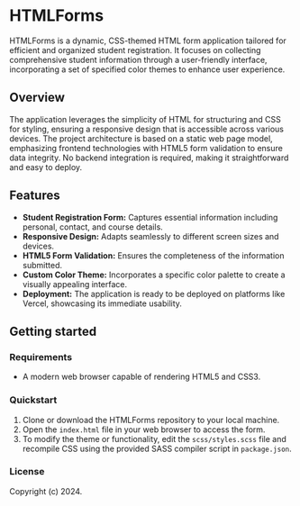 # HTMLForms

HTMLForms is a dynamic, CSS-themed HTML form application tailored for efficient and organized student registration. It focuses on collecting comprehensive student information through a user-friendly interface, incorporating a set of specified color themes to enhance user experience.

## Overview

The application leverages the simplicity of HTML for structuring and CSS for styling, ensuring a responsive design that is accessible across various devices. The project architecture is based on a static web page model, emphasizing frontend technologies with HTML5 form validation to ensure data integrity. No backend integration is required, making it straightforward and easy to deploy.

## Features

- **Student Registration Form:** Captures essential information including personal, contact, and course details.
- **Responsive Design:** Adapts seamlessly to different screen sizes and devices.
- **HTML5 Form Validation:** Ensures the completeness of the information submitted.
- **Custom Color Theme:** Incorporates a specific color palette to create a visually appealing interface.
- **Deployment:** The application is ready to be deployed on platforms like Vercel, showcasing its immediate usability.

## Getting started

### Requirements

- A modern web browser capable of rendering HTML5 and CSS3.

### Quickstart

1. Clone or download the HTMLForms repository to your local machine.
2. Open the `index.html` file in your web browser to access the form.
3. To modify the theme or functionality, edit the `scss/styles.scss` file and recompile CSS using the provided SASS compiler script in `package.json`.

### License

Copyright (c) 2024.